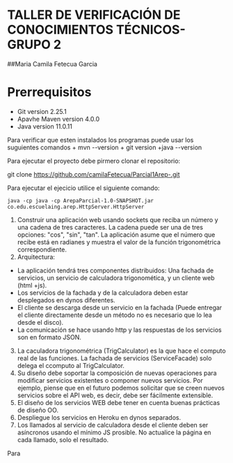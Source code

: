# TALLER DE VERIFICACIÓN DE CONOCIMIENTOS TÉCNICOS-GRUPO 2

##Maria Camila Fetecua Garcia 

# Prerrequisitos 
  + Git version 2.25.1
  + Apavhe Maven version 4.0.0
  + Java version 11.0.11
  
 Para verificar que esten instalados los programas puede usar los suguientes comandos
    + mvn --version
    + git version
    +java --version

Para ejecutar el proyecto debe pirmero clonar el repositorio:

git clone https://github.com/camilaFetecua/Parcial1Arep-.git

 Para ejecutar el ejecicio utilice el siguiente comando:
   
    java -cp java -cp ArepaParcial-1.0-SNAPSHOT.jar co.edu.escuelaing.arep.HttpServer.HttpServer


1. Construir una  aplicación web usando sockets que reciba un número y una cadena de tres caracteres. La cadena puede ser una de tres opciones: "cos", "sin", "tan".
La aplicación asume que el número que recibe está en radianes y muestra el valor de la función trigonométrica correspondiente.
2. Arquitectura:
  + La aplicación tendrá tres componentes distribuidos: Una fachada de servicios, un servicio de calculadora trigonomética, y un cliente web (html +js).
  + Los servicios de la fachada y de la calculadora deben estar desplegados en dynos diferentes.
  + El cliente se descarga desde un servicio en la fachada (Puede entregar el cliente directamente desde un método no es necesario que lo lea desde el disco).
  + La comunicación se hace usando http y las respuestas de los servicios son en formato JSON.
  
 3. La caculadora trigonométrica (TrigCalculator) es la que hace el computo real de las funciones. La fachada de servicios (ServiceFacade) solo delega el ccomputo al TrigCalculator.
 4. Su diseño debe soportar la composición de nuevas operaciones para modificar servicios existentes o componer nuevos servicios. Por ejemplo, piense que en el futuro podemos solicitar que se creen nuevos servicios sobre  el API web, es decir,  debe ser fácilmente extensible.
 5. El diseño de los servicios WEB debe tener en cuenta buenas prácticas de diseño OO.
 6. Despliegue los servicios en Heroku en dynos separados.
  7. Los llamados al servicio de calculadora desde el cliente deben ser asíncronos usando el mínimo JS prosible. No actualice la página en cada llamado, solo el resultado.



Para 

